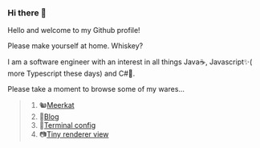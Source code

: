 ### Hi there 👋

<!--
**oldtimerza/oldtimerza** is a ✨ _special_ ✨ repository because its `README.md` (this file) appears on your GitHub profile.

Here are some ideas to get you started:

- 🔭 I’m currently working on ...
- 🌱 I’m currently learning ...
- 👯 I’m looking to collaborate on ...
- 🤔 I’m looking for help with ...
- 💬 Ask me about ...
- 📫 How to reach me: ...
- 😄 Pronouns: ...
- ⚡ Fun fact: ...
-->

Hello and welcome to my Github profile!

Please make yourself at home. Whiskey?

I am a software engineer with an interest in all things Java☕, Javascript✨( more Typescript these days) and C#🍵.

Please take a moment to browse some of my wares...

> 1) 🐿️[Meerkat](https://oldtimerza.github.io/meerkat-site/)
> 2) 📝[Blog](https://oldtimerza.github.io/)
> 3) 🔳[Terminal config](https://github.com/oldtimerza/windows-terminal-config)
> 4) 📷[Tiny renderer view](https://github.com/oldtimerza/TinyRendererView)
